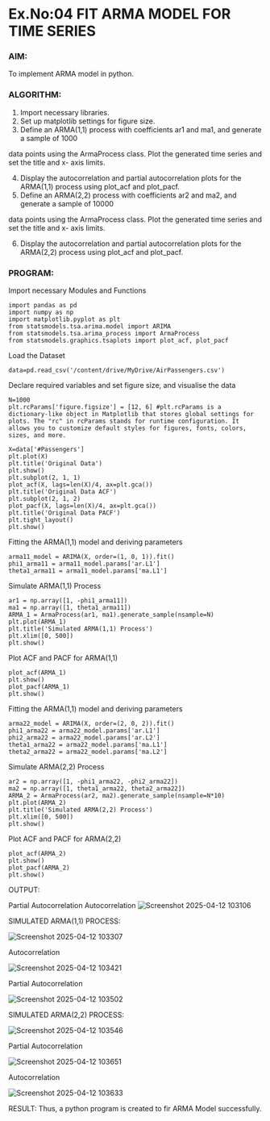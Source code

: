 # Ex.No:04   FIT ARMA MODEL FOR TIME SERIES




### AIM:
To implement ARMA model in python.
### ALGORITHM:
1. Import necessary libraries.
2. Set up matplotlib settings for figure size.
3. Define an ARMA(1,1) process with coefficients ar1 and ma1, and generate a sample of 1000

data points using the ArmaProcess class. Plot the generated time series and set the title and x-
axis limits.

4. Display the autocorrelation and partial autocorrelation plots for the ARMA(1,1) process using
plot_acf and plot_pacf.
5. Define an ARMA(2,2) process with coefficients ar2 and ma2, and generate a sample of 10000

data points using the ArmaProcess class. Plot the generated time series and set the title and x-
axis limits.

6. Display the autocorrelation and partial autocorrelation plots for the ARMA(2,2) process using
plot_acf and plot_pacf.
### PROGRAM:
Import necessary Modules and Functions
```
import pandas as pd
import numpy as np
import matplotlib.pyplot as plt
from statsmodels.tsa.arima.model import ARIMA
from statsmodels.tsa.arima_process import ArmaProcess
from statsmodels.graphics.tsaplots import plot_acf, plot_pacf
```

Load the Dataset
```
data=pd.read_csv('/content/drive/MyDrive/AirPassengers.csv')
```

Declare required variables and set figure size, and visualise the data
```
N=1000
plt.rcParams['figure.figsize'] = [12, 6] #plt.rcParams is a dictionary-like object in Matplotlib that stores global settings for plots. The "rc" in rcParams stands for runtime configuration. It allows you to customize default styles for figures, fonts, colors, sizes, and more.

X=data['#Passengers']
plt.plot(X)
plt.title('Original Data')
plt.show()
plt.subplot(2, 1, 1)
plot_acf(X, lags=len(X)/4, ax=plt.gca())
plt.title('Original Data ACF')
plt.subplot(2, 1, 2)
plot_pacf(X, lags=len(X)/4, ax=plt.gca())
plt.title('Original Data PACF')
plt.tight_layout()
plt.show()
```

Fitting the ARMA(1,1) model and deriving parameters
```
arma11_model = ARIMA(X, order=(1, 0, 1)).fit()
phi1_arma11 = arma11_model.params['ar.L1']
theta1_arma11 = arma11_model.params['ma.L1']
```

Simulate ARMA(1,1) Process
```
ar1 = np.array([1, -phi1_arma11])
ma1 = np.array([1, theta1_arma11])
ARMA_1 = ArmaProcess(ar1, ma1).generate_sample(nsample=N)
plt.plot(ARMA_1)
plt.title('Simulated ARMA(1,1) Process')
plt.xlim([0, 500])
plt.show()
```

Plot ACF and PACF for ARMA(1,1)
```
plot_acf(ARMA_1)
plt.show()
plot_pacf(ARMA_1)
plt.show()
```

Fitting the ARMA(1,1) model and deriving parameters
```
arma22_model = ARIMA(X, order=(2, 0, 2)).fit()
phi1_arma22 = arma22_model.params['ar.L1']
phi2_arma22 = arma22_model.params['ar.L2']
theta1_arma22 = arma22_model.params['ma.L1']
theta2_arma22 = arma22_model.params['ma.L2']
```

Simulate ARMA(2,2) Process
```
ar2 = np.array([1, -phi1_arma22, -phi2_arma22])  
ma2 = np.array([1, theta1_arma22, theta2_arma22])  
ARMA_2 = ArmaProcess(ar2, ma2).generate_sample(nsample=N*10)
plt.plot(ARMA_2)
plt.title('Simulated ARMA(2,2) Process')
plt.xlim([0, 500])
plt.show()
```

Plot ACF and PACF for ARMA(2,2)
```
plot_acf(ARMA_2)
plt.show()
plot_pacf(ARMA_2)
plt.show()
```





OUTPUT:

Partial Autocorrelation
Autocorrelation
![Screenshot 2025-04-12 103106](https://github.com/user-attachments/assets/674d5c23-184a-4b4b-b1fd-28f28dac000f)

SIMULATED ARMA(1,1) PROCESS:

![Screenshot 2025-04-12 103307](https://github.com/user-attachments/assets/951d99b1-3cd5-42d0-995a-0d5676a7c7d0)

Autocorrelation

![Screenshot 2025-04-12 103421](https://github.com/user-attachments/assets/e6ad85b3-bed7-4251-b930-71d9690bf018)

Partial Autocorrelation

![Screenshot 2025-04-12 103502](https://github.com/user-attachments/assets/51d9fd5d-7696-425e-8174-66616efc2845)


SIMULATED ARMA(2,2) PROCESS:

![Screenshot 2025-04-12 103546](https://github.com/user-attachments/assets/2619d5a1-d232-4704-93b5-fc16de017934)


Partial Autocorrelation

![Screenshot 2025-04-12 103651](https://github.com/user-attachments/assets/e2bbee2b-b862-401a-ace1-e2a8d899cdbc)


Autocorrelation

![Screenshot 2025-04-12 103633](https://github.com/user-attachments/assets/5c6e8e87-5c34-4e29-bd81-11fb19140708)

RESULT:
Thus, a python program is created to fir ARMA Model successfully.
